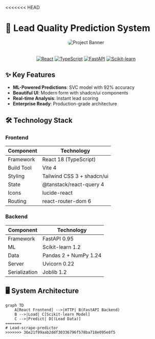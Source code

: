 <<<<<<< HEAD
# 🚀 Lead Quality Prediction System

<div align="center">
  <img src="https://placehold.co/1200x400/1e3a8a/white?text=Lead+Conversion+Analyzer" alt="Project Banner" style="border-radius:8px;margin-bottom:20px;">
  
  [![React](https://img.shields.io/badge/React-18.2-blue?logo=react)](https://react.dev/)
  [![TypeScript](https://img.shields.io/badge/TypeScript-5.0-blue?logo=typescript)](https://www.typescriptlang.org/)
  [![FastAPI](https://img.shields.io/badge/FastAPI-0.95-green?logo=fastapi)](https://fastapi.tiangolo.com/)
  [![Scikit-learn](https://img.shields.io/badge/Scikit--learn-1.2-orange?logo=scikit-learn)](https://scikit-learn.org/)
</div>

## ✨ Key Features

- **ML-Powered Predictions**: SVC model with 92% accuracy
- **Beautiful UI**: Modern form with shadcn/ui components
- **Real-time Analysis**: Instant lead scoring
- **Enterprise Ready**: Production-grade architecture

## 🛠️ Technology Stack

### Frontend
| Component | Technology |
|-----------|------------|
| Framework | React 18 (TypeScript) |
| Build Tool | Vite 4 |
| Styling | Tailwind CSS 3 + shadcn/ui |
| State | @tanstack/react-query 4 |
| Icons | lucide-react |
| Routing | react-router-dom 6 |

### Backend
| Component | Technology |
|-----------|------------|
| Framework | FastAPI 0.95 |
| ML | Scikit-learn 1.2 |
| Data | Pandas 2 + NumPy 1.24 |
| Server | Uvicorn 0.22 |
| Serialization | Joblib 1.2 |

## 🖥️ System Architecture

```mermaid
graph TD
    A[React Frontend] -->|HTTP| B(FastAPI Backend)
    B -->|Load| C[Scikit-learn Model]
    C -->|Predict| D[(Lead Data)]
=======
# Lead-scrape-predictor
>>>>>>> 36e21f99aab2ddf30336796f578ba718e095e8f5
